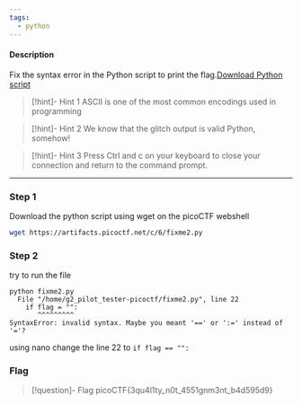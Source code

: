 ```yaml
---
tags:
  - python
---
```

#### Description

Fix the syntax error in the Python script to print the flag.[Download Python script](https://artifacts.picoctf.net/c/6/fixme2.py)

>[!hint]- Hint 1
> ASCII is one of the most common encodings used in programming

>[!hint]- Hint 2
> We know that the glitch output is valid Python, somehow!

>[!hint]- Hint 3
> Press Ctrl and c on your keyboard to close your connection and return to the
command prompt.


---

### Step 1
Download the python script using wget on the picoCTF webshell 
```bash
wget https://artifacts.picoctf.net/c/6/fixme2.py
```

### Step 2
try to run the file 
```shell
python fixme2.py 
  File "/home/g2_pilot_tester-picoctf/fixme2.py", line 22
    if flag = "":
       ^^^^^^^^^
SyntaxError: invalid syntax. Maybe you meant '==' or ':=' instead of '='?
```
using nano change the line 22 to `if flag == "":`


### Flag
> [!question]- Flag
> picoCTF{3qu4l1ty_n0t_4551gnm3nt_b4d595d9}







